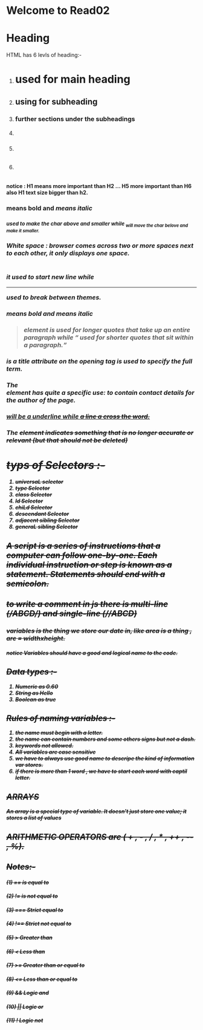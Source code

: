 # Welcome to Read02

# Heading 
HTML has 6 levls of heading:-
1. <h1> used for main heading
2. <h2> using for subheading
3. <h3> further sections under the subheadings
4. <h4>
5. <h5>
6. <h6>

#### notice : H1 means more important than H2 ... H5 more important than H6 also H1 text size bigger than h2.

### <b> means bold and <i> means italic 

### <sup> used to make the char above and smaller while <sub> will move the char belove and make it smaller.

### White space : browser comes across two or more spaces next to each other, it only displays one space.

### <br /> it used to start new line while <hr /> used to break between themes.

### <strong> means bold and <em> means italic 

### <blockquote>  element is used for longer quotes that take up an entire paragraph while <q> used for shorter quotes that sit within a paragraph.

### <abbr> is a title attribute on the opening tag is used to specify the full term.

### The <address> element has quite a specific use: to contain contact details for the author of the page.

### <ins> will be a underline while <del> a line a cross the word.

### The <s> element indicates something that is no longer accurate or relevant (but that should not be deleted)

# typs of Selectors :-
1. universaL selector
2. type Selector
3. class Selector
4. Id Selector
5. chiLd Selector
6. descendant Selector
7. adjacent sibling Selector
8. generaL sibling Selector

## A script is a series of instructions that a computer can follow one-by-one. Each individual instruction or step is known as a statement. Statements should end with a semicolon.

## to write a comment in js there is multi-line (/*ABCD*/) and single-line (//ABCD) 

### variables is the thing we store our date in, like area is a thing , are = widthxheight.
##### notice Variables should have a good and logical name to the code.

## Data types :-
1. Numeric as 0.60
2. String as Hello
3. Boolean as true

## Rules of naming variables :-
1. the name must begin with a letter.
2. the name can contain numbers and some others signs but not a dash.
3. keywords not allowed.
4. All variables are case sensitive
5. we have to always use good name to descripe the kind of information var stores.
6. if there is more than 1 word , we have to start each word with captil letter.

## ARRAYS 
An array is a special type of variable. It doesn't just store one value; it stores a list of values

## ARITHMETIC OPERATORS are ( + , - , / , * , ++ , -- , %).

## Notes:-
#### (1) == is equal to 
#### (2) != is not equal to
#### (3) === Strict equal to
#### (4) !== Strict not equal to
#### (5) > Greater than
#### (6) < Less than
#### (7) >= Greater than or equal to
#### (8) <= Less than or equal to
#### (9) && Logic and 
#### (10) || Logic or
#### (11) ! Logic not














